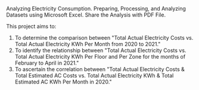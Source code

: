 Analyzing Electricity Consumption.
Preparing, Processing, and Analyzing Datasets using Microsoft Excel. Share the Analysis with PDF File. 

This project aims to:

1. To determine the comparison between "Total Actual Electricity Costs vs. Total Actual Electricity KWh Per Month from 2020 to 2021."
2. To identify the relationship between "Total Actual Electricity Costs vs. Total Actual Electricity KWh Per Floor and Per Zone for the months of February to April in 2021."
3. To ascertain the correlation between "Total Actual Electricity Costs & Total Estimated AC Costs vs. Total Actual Electricity KWh & Total Estimated AC KWh Per Month in 2020."
